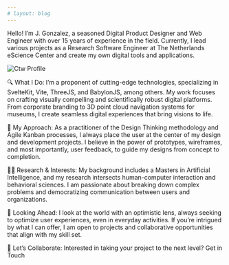 ```yaml
---
# layout: blog
---
```

<script>
  import TiltContent from '$lib/components/TiltContent.svelte'
  import ProfilePicture from '$lib/components/ProfilePicture.svelte'
</script>

<ProfilePicture/>

Hello! I’m J. Gonzalez, a seasoned Digital Product Designer and Web Engineer with over 15 years of experience in the field. Currently, I lead various projects as a Research Software Engineer at The Netherlands eScience Center and create my own digital tools and applications.

<TiltContent >
  <img draggable="false" src="/images/profile.avif" class="tilt rounded pointer-events-none h-[450px] w-full object-cover" alt="Ctw Profile" />
</TiltContent>

🔍 What I Do:
I’m a proponent of cutting-edge technologies, specializing in SvelteKit, Vite, ThreeJS, and BabylonJS, among others. My work focuses on crafting visually compelling and scientifically robust digital platforms. From corporate branding to 3D point cloud navigation systems for museums, I create seamless digital experiences that bring visions to life.

🎯 My Approach:
As a practitioner of the Design Thinking methodology and Agile Kanban processes, I always place the user at the center of my design and development projects. I believe in the power of prototypes, wireframes, and most importantly, user feedback, to guide my designs from concept to completion.

👨‍🔬 Research & Interests:
My background includes a Masters in Artificial Intelligence, and my research intersects human-computer interaction and behavioral sciences. I am passionate about breaking down complex problems and democratizing communication between users and organizations.

🌱 Looking Ahead:
I look at the world with an optimistic lens, always seeking to optimize user experiences, even in everyday activities. If you’re intrigued by what I can offer, I am open to projects and collaborative opportunities that align with my skill set.

🤝 Let’s Collaborate:
Interested in taking your project to the next level? Get in Touch